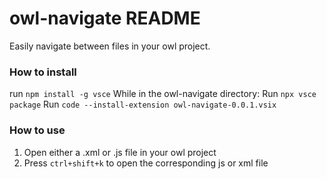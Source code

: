 # owl-navigate README


Easily navigate between files in your owl project.

### How to install

run `npm install -g vsce`
While in the owl-navigate directory:
Run `npx vsce package`
Run `code --install-extension owl-navigate-0.0.1.vsix`

### How to use

1. Open either a .xml or .js file in your owl project
2. Press `ctrl+shift+k` to open the corresponding js or xml file
